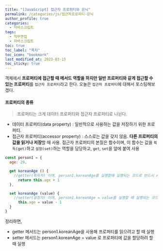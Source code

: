 ```yaml
---
title: "[JavaScript] 접근자 프로퍼티와 은닉"
permalink: /categories/js/접근자프로퍼티-은닉
author_profile: true
categories:
  - 자바스크립트
tags:
  - 직무면접
  - 자바스크립트
toc: true
toc_label: "목차"
toc_icon: "bookmark"
last_modified_at: 2023-03-15
toc_sticky: true
---
```


 객체에서 **프로퍼티에 접근할 때 메서드 역할을 하지만 일반 프로퍼티와 같게 접근할 수 있는 프로퍼티**를 `접근자 프로퍼티`라고 한다. 오늘은 `접근자 프로퍼티`에 대해서 포스팅해보겠다. 

#### 프로퍼티의 종류

> 프로퍼티는 크게 데이터 프로퍼티와 접근자 프로퍼티로 나뉜다.

- 데이터 프로퍼티(data property) : 일반적으로 사용하는 값을 저장하기 위한 프로퍼티. 
- 접근자 프로퍼티(accessor property) : 스스로는 값을 갖지 않음. **다른 프로퍼티의 값을 읽거나 저장**할 때 사용. 접근자 프로퍼티의 본질은 함수이며, 이 함수는 값을 `획득(get)`하고 `설정(set)`하는 역할을 담당하고, `get`, `set`을 앞에 붙여 사용

```js
const person1 = {
  age: 29,

  get koreanAge () {
    //getter(획득자) 이며, person1.koreanAge를 실행할때 실행되는 코드로 반드시 return 값이 존재
      return this.age + 1
  },

  set koreanAge (value) {
    //setter(설정자) 이며, person1.koreanAge = value를 실행할 때 실행되는 코드
      this.age = value - 1
  }
}
```

정리하면,

- getter 메서드는 person1.koreanAge을 사용해 프로퍼티를 읽으려고 할 때 실행
- setter 메서드는 person1.koreanAge = value 로 프로퍼티에 값을 할당하려 할 때 실행
